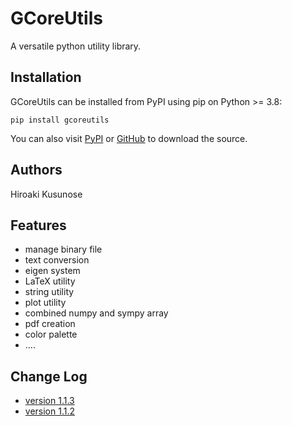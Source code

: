 # GCoreUtils

A versatile python utility library.

## Installation

GCoreUtils can be installed from PyPI using pip on Python >= 3.8:
```
pip install gcoreutils
```
You can also visit
[PyPI](https://pypi.org/project/gcoreutils/) or [GitHub](https://github.com/CMT-MU/GCoreUtils) to download the source.

## Authors
Hiroaki Kusunose


## Features
- manage binary file
- text conversion
- eigen system
- LaTeX utility
- string utility
- plot utility
- combined numpy and sympy array
- pdf creation
- color palette
- ....

## Change Log
- [version 1.1.3](ver1.1.3.md)
- [version 1.1.2](ver1.1.2.md)
